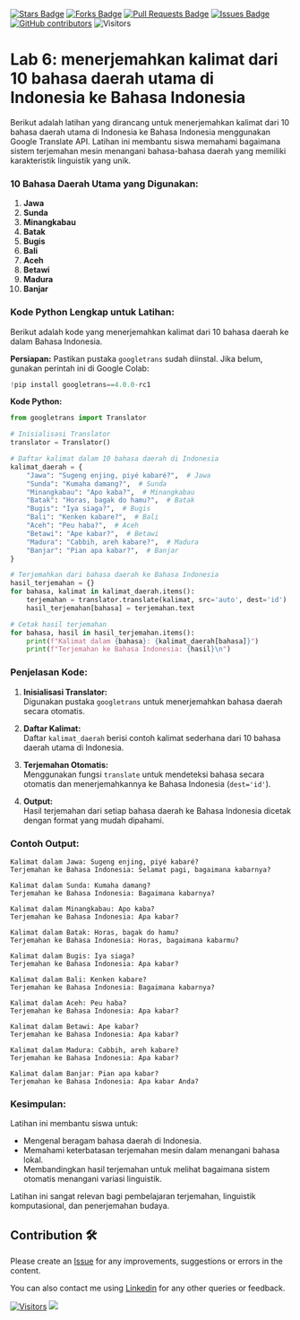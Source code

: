 <a href="https://github.com/drshahizan/special-topic-data-engineering/stargazers"><img src="https://img.shields.io/github/stars/drshahizan/special-topic-data-engineering" alt="Stars Badge"/></a>
<a href="https://github.com/drshahizan/special-topic-data-engineering/network/members"><img src="https://img.shields.io/github/forks/drshahizan/special-topic-data-engineering" alt="Forks Badge"/></a>
<a href="https://github.com/drshahizan/special-topic-data-engineering/pulls"><img src="https://img.shields.io/github/issues-pr/drshahizan/special-topic-data-engineering" alt="Pull Requests Badge"/></a>
<a href="https://github.com/drshahizan/special-topic-data-engineering/issues"><img src="https://img.shields.io/github/issues/drshahizan/special-topic-data-engineering" alt="Issues Badge"/></a>
<a href="https://github.com/drshahizan/special-topic-data-engineering/graphs/contributors"><img alt="GitHub contributors" src="https://img.shields.io/github/contributors/drshahizan/special-topic-data-engineering?color=2b9348"></a>
![Visitors](https://api.visitorbadge.io/api/visitors?path=https%3A%2F%2Fgithub.com%2Fdrshahizan%2Fspecial-topic-data-engineering&labelColor=%23d9e3f0&countColor=%23697689&style=flat)

# Lab 6: menerjemahkan kalimat dari 10 bahasa daerah utama di Indonesia ke Bahasa Indonesia
Berikut adalah latihan yang dirancang untuk menerjemahkan kalimat dari 10 bahasa daerah utama di Indonesia ke Bahasa Indonesia menggunakan Google Translate API. Latihan ini membantu siswa memahami bagaimana sistem terjemahan mesin menangani bahasa-bahasa daerah yang memiliki karakteristik linguistik yang unik.

### 10 Bahasa Daerah Utama yang Digunakan:
1. **Jawa**
2. **Sunda**
3. **Minangkabau**
4. **Batak**
5. **Bugis**
6. **Bali**
7. **Aceh**
8. **Betawi**
9. **Madura**
10. **Banjar**

### Kode Python Lengkap untuk Latihan:

Berikut adalah kode yang menerjemahkan kalimat dari 10 bahasa daerah ke dalam Bahasa Indonesia.

**Persiapan:**
Pastikan pustaka `googletrans` sudah diinstal. Jika belum, gunakan perintah ini di Google Colab:

```python
!pip install googletrans==4.0.0-rc1
```

**Kode Python:**

```python
from googletrans import Translator

# Inisialisasi Translator
translator = Translator()

# Daftar kalimat dalam 10 bahasa daerah di Indonesia
kalimat_daerah = {
    "Jawa": "Sugeng enjing, piyé kabaré?",  # Jawa
    "Sunda": "Kumaha damang?",  # Sunda
    "Minangkabau": "Apo kaba?",  # Minangkabau
    "Batak": "Horas, bagak do hamu?",  # Batak
    "Bugis": "Iya siaga?",  # Bugis
    "Bali": "Kenken kabare?",  # Bali
    "Aceh": "Peu haba?",  # Aceh
    "Betawi": "Ape kabar?",  # Betawi
    "Madura": "Cabbih, areh kabare?",  # Madura
    "Banjar": "Pian apa kabar?",  # Banjar
}

# Terjemahkan dari bahasa daerah ke Bahasa Indonesia
hasil_terjemahan = {}
for bahasa, kalimat in kalimat_daerah.items():
    terjemahan = translator.translate(kalimat, src='auto', dest='id')
    hasil_terjemahan[bahasa] = terjemahan.text

# Cetak hasil terjemahan
for bahasa, hasil in hasil_terjemahan.items():
    print(f"Kalimat dalam {bahasa}: {kalimat_daerah[bahasa]}")
    print(f"Terjemahan ke Bahasa Indonesia: {hasil}\n")
```

### Penjelasan Kode:
1. **Inisialisasi Translator:**  
   Digunakan pustaka `googletrans` untuk menerjemahkan bahasa daerah secara otomatis.
   
2. **Daftar Kalimat:**  
   Daftar `kalimat_daerah` berisi contoh kalimat sederhana dari 10 bahasa daerah utama di Indonesia.

3. **Terjemahan Otomatis:**  
   Menggunakan fungsi `translate` untuk mendeteksi bahasa secara otomatis dan menerjemahkannya ke Bahasa Indonesia (`dest='id'`).

4. **Output:**  
   Hasil terjemahan dari setiap bahasa daerah ke Bahasa Indonesia dicetak dengan format yang mudah dipahami.

### Contoh Output:

```
Kalimat dalam Jawa: Sugeng enjing, piyé kabaré?
Terjemahan ke Bahasa Indonesia: Selamat pagi, bagaimana kabarnya?

Kalimat dalam Sunda: Kumaha damang?
Terjemahan ke Bahasa Indonesia: Bagaimana kabarnya?

Kalimat dalam Minangkabau: Apo kaba?
Terjemahan ke Bahasa Indonesia: Apa kabar?

Kalimat dalam Batak: Horas, bagak do hamu?
Terjemahan ke Bahasa Indonesia: Horas, bagaimana kabarmu?

Kalimat dalam Bugis: Iya siaga?
Terjemahan ke Bahasa Indonesia: Apa kabar?

Kalimat dalam Bali: Kenken kabare?
Terjemahan ke Bahasa Indonesia: Bagaimana kabarnya?

Kalimat dalam Aceh: Peu haba?
Terjemahan ke Bahasa Indonesia: Apa kabar?

Kalimat dalam Betawi: Ape kabar?
Terjemahan ke Bahasa Indonesia: Apa kabar?

Kalimat dalam Madura: Cabbih, areh kabare?
Terjemahan ke Bahasa Indonesia: Apa kabar?

Kalimat dalam Banjar: Pian apa kabar?
Terjemahan ke Bahasa Indonesia: Apa kabar Anda?
```

### Kesimpulan:
Latihan ini membantu siswa untuk:
- Mengenal beragam bahasa daerah di Indonesia.
- Memahami keterbatasan terjemahan mesin dalam menangani bahasa lokal.
- Membandingkan hasil terjemahan untuk melihat bagaimana sistem otomatis menangani variasi linguistik.

Latihan ini sangat relevan bagi pembelajaran terjemahan, linguistik komputasional, dan penerjemahan budaya.

## Contribution 🛠️
Please create an [Issue](https://github.com/drshahizan/special-topic-data-engineering/issues) for any improvements, suggestions or errors in the content.

You can also contact me using [Linkedin](https://www.linkedin.com/in/drshahizan/) for any other queries or feedback.

[![Visitors](https://api.visitorbadge.io/api/visitors?path=https%3A%2F%2Fgithub.com%2Fdrshahizan&labelColor=%23697689&countColor=%23555555&style=plastic)](https://visitorbadge.io/status?path=https%3A%2F%2Fgithub.com%2Fdrshahizan)
![](https://hit.yhype.me/github/profile?user_id=81284918)




